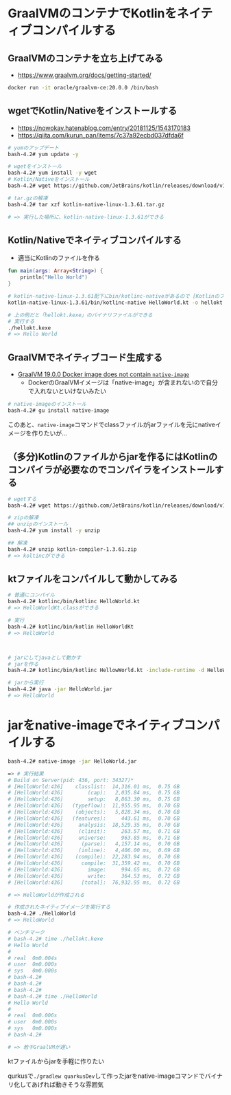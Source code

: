 # GraalVMのコンテナでKotlinをネイティブコンパイルする

## GraalVMのコンテナを立ち上げてみる
- https://www.graalvm.org/docs/getting-started/
```sh
docker run -it oracle/graalvm-ce:20.0.0 /bin/bash
```

## wgetでKotlin/Nativeをインストールする

- https://nowokay.hatenablog.com/entry/20181125/1543170183
- https://qiita.com/kurun_pan/items/7c37a92ecbd037dfda6f

```sh
# yumのアップデート
bash-4.2# yum update -y

# wgetをインストール
bash-4.2# yum install -y wget
# Kotlin/Nativeをインストール
bash-4.2# wget https://github.com/JetBrains/kotlin/releases/download/v1.3.61/kotlin-native-linux-1.3.61.tar.gz

# tar.gzの解凍
bash-4.2# tar xzf kotlin-native-linux-1.3.61.tar.gz

# => 実行した場所に、kotlin-native-linux-1.3.61ができる
```

## Kotlin/Nativeでネイティブコンパイルする

- 適当にKotlinのファイルを作る

```kotlin
fun main(args: Array<String>) {
    println("Hello World")
}
```

```sh
# kotlin-native-linux-1.3.61配下にbin/kotlinc-nativeがあるので [Kotlinのファイル.kt] -o [出力ファイル]ででネイティブイメージを作る
kotlin-native-linux-1.3.61/bin/kotlinc-native HelloWorld.kt -o hellokt

# 上の例だと「hellokt.kexe」のバイナリファイルができる
# 実行する
./hellokt.kexe
# => Hello World

```

## GraalVMでネイティブコード生成する

- [GraalVM 19.0.0 Docker image does not contain `native-image`](https://github.com/oracle/docker-images/issues/1276)
  - DockerのGraalVMイメージは「native-image」が含まれないので自分で入れないといけないみたい

```sh
# native-imageのインストール
bash-4.2# gu install native-image
```

このあと、`native-image`コマンドでclassファイルがjarファイルを元にnativeイメージを作りたいが...

## （多分)Kotlinのファイルからjarを作るにはKotlinのコンパイラが必要なのでコンパイラをインストールする

```sh
# wgetする 
bash-4.2# wget https://github.com/JetBrains/kotlin/releases/download/v1.3.61/kotlin-compiler-1.3.61.zip

# zipの解凍
## unzipのインストール
bash-4.2# yum install -y unzip

## 解凍
bash-4.2# unzip kotlin-compiler-1.3.61.zip
# => koltincができる
```

## ktファイルをコンパイルして動かしてみる

```sh
# 普通にコンパイル
bash-4.2# kotlinc/bin/kotlinc HelloWorld.kt
# => HelloWorldKt.classができる

# 実行
bash-4.2# kotlinc/bin/kotlin HelloWorldKt
# => HelloWorld



# jarにしてjavaとして動かす
# jarを作る
bash-4.2# kotlinc/bin/kotlinc HellowWorld.kt -include-runtime -d HelloWorld.jar

# jarから実行
bash-4.2# java -jar HelloWorld.jar
# => HelloWorld
```

# jarをnative-imageでネイティブコンパイルする
```sh
bash-4.2# native-image -jar HelloWorld.jar

=> # 実行結果
# Build on Server(pid: 436, port: 34327)*
# [HelloWorld:436]    classlist:  14,316.01 ms,  0.75 GB
# [HelloWorld:436]        (cap):   2,035.84 ms,  0.75 GB
# [HelloWorld:436]        setup:   8,863.30 ms,  0.75 GB
# [HelloWorld:436]   (typeflow):  11,955.95 ms,  0.70 GB
# [HelloWorld:436]    (objects):   5,828.34 ms,  0.70 GB
# [HelloWorld:436]   (features):     443.61 ms,  0.70 GB
# [HelloWorld:436]     analysis:  18,529.35 ms,  0.70 GB
# [HelloWorld:436]     (clinit):     263.57 ms,  0.71 GB
# [HelloWorld:436]     universe:     963.85 ms,  0.71 GB
# [HelloWorld:436]      (parse):   4,157.14 ms,  0.70 GB
# [HelloWorld:436]     (inline):   4,406.00 ms,  0.69 GB
# [HelloWorld:436]    (compile):  22,283.94 ms,  0.70 GB
# [HelloWorld:436]      compile:  31,359.42 ms,  0.70 GB
# [HelloWorld:436]        image:     994.65 ms,  0.72 GB
# [HelloWorld:436]        write:     364.53 ms,  0.72 GB
# [HelloWorld:436]      [total]:  76,932.95 ms,  0.72 GB

# => HelloWorldが作成される

# 作成されたネイティブイメージを実行する
bash-4.2# ./HelloWorld
# => HelloWorld
```

```sh
# ベンチマーク
# bash-4.2# time ./hellokt.kexe 
# Hello World
# 
# real	0m0.004s
# user	0m0.000s
# sys	0m0.000s
# bash-4.2# 
# bash-4.2# 
# bash-4.2# 
# bash-4.2# time ./HelloWorld
# Hello World
# 
# real	0m0.006s
# user	0m0.000s
# sys	0m0.000s
# bash-4.2# 

# => 若干GraalVMが遅い
```

ktファイルからjarを手軽に作りたい

qurkusで`./gradlew quarkusDev`して作ったjarをnative-imageコマンドでバイナリ化してあげれば動きそうな雰囲気